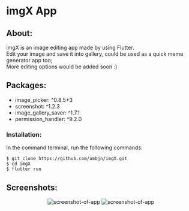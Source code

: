 # imgX App

## About:

imgX is an image editing app made by using Flutter. <br>
Edit your image and save it into gallery, could be used as a quick meme generator app too; <br>
More editing options would be added soon :)

## Packages:

<ul>
<li> image_picker: ^0.8.5+3 </li>
<li> screenshot: ^1.2.3 </li>
<li> image_gallery_saver: ^1.7.1 </li>
<li> permission_handler: ^9.2.0 </li>
</ul>

### Installation:

In the command terminal, run the following commands:

    $ git clone https://github.com/ambjn/imgX.git
    $ cd imgX
    $ flutter run

## Screenshots:

<center> 
<img src = screenshots/2.png alt='screenshot-of-app'> 
<img src = screenshots/1.png alt='screenshot-of-app'>
</center>
